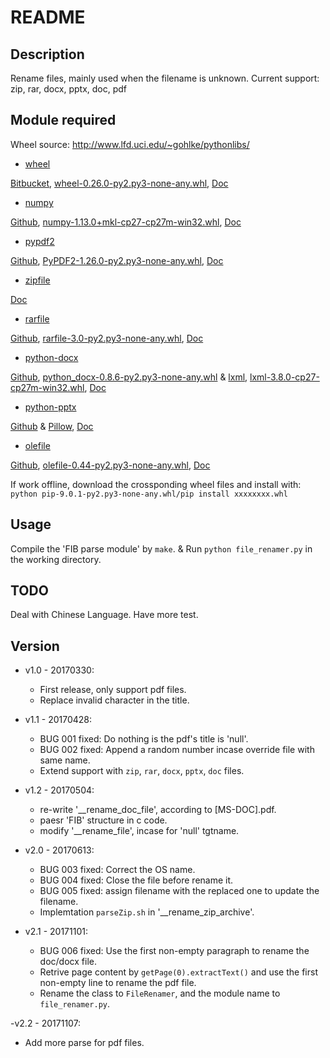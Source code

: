 # README

## Description

Rename files, mainly used when the filename is unknown.
Current support:
    zip, rar, docx, pptx, doc, pdf

## Module required

Wheel source: <http://www.lfd.uci.edu/~gohlke/pythonlibs/>

- [wheel](http://wheel.readthedocs.io/en/latest/)

[Bitbucket](https://bitbucket.org/pypa/wheel),
[wheel-0.26.0-py2.py3-none-any.whl](http://www.lfd.uci.edu/~gohlke/pythonlibs/vu0h7y4r/wheel-0.26.0-py2.py3-none-any.whl),
[Doc](http://wheel.readthedocs.io/en/latest/)

- [numpy](http://www.numpy.org/)

[Github](https://github.com/numpy/numpy),
[numpy-1.13.0+mkl-cp27-cp27m-win32.whl](http://www.lfd.uci.edu/~gohlke/pythonlibs/vu0h7y4r/numpy-1.13.0+mkl-cp27-cp27m-win32.whl),
[Doc](http://www.numpy.org/)

- [pypdf2](http://pythonhosted.org/PyPDF2/)

[Github](https://github.com/mstamy2/PyPDF2),
[PyPDF2-1.26.0-py2.py3-none-any.whl](http://www.lfd.uci.edu/~gohlke/pythonlibs/vu0h7y4r/PyPDF2-1.26.0-py2.py3-none-any.whl),
[Doc](http://pythonhosted.org/PyPDF2/)

- [zipfile](https://docs.python.org/2/library/zipfile.html)

[Doc](https://docs.python.org/2/library/zipfile.html)

- [rarfile](https://rarfile.readthedocs.io/en/latest)

[Github](https://github.com/markokr/rarfile),
[rarfile-3.0-py2.py3-none-any.whl](http://www.lfd.uci.edu/~gohlke/pythonlibs/vu0h7y4r/rarfile-3.0-py2.py3-none-any.whl),
[Doc](https://rarfile.readthedocs.io/en/latest)

- [python-docx](https://python-docx.readthedocs.io/en/latest)

[Github](https://github.com/python-openxml/python-docx),
[python_docx-0.8.6-py2.py3-none-any.whl](http://www.lfd.uci.edu/~gohlke/pythonlibs/vu0h7y4r/python_docx-0.8.6-py2.py3-none-any.whl)
  & [lxml](https://github.com/lxml/lxml),
    [lxml-3.8.0-cp27-cp27m-win32.whl](http://www.lfd.uci.edu/~gohlke/pythonlibs/vu0h7y4r/lxml-3.8.0-cp27-cp27m-win32.whl),
[Doc](https://python-docx.readthedocs.io/en/latest)

- [python-pptx](https://python-pptx.readthedocs.io/en/latest/)

[Github](https://github.com/scanny/python-pptx)
  & [Pillow](https://github.com/python-pillow/Pillow/),
[Doc](https://python-pptx.readthedocs.io/en/latest/)

- [olefile](http://olefile.readthedocs.io/en/latest/)

[Github](https://github.com/decalage2/olefile),
[olefile-0.44-py2.py3-none-any.whl](http://www.lfd.uci.edu/~gohlke/pythonlibs/vu0h7y4r/olefile-0.44-py2.py3-none-any.whl),
[Doc](http://olefile.readthedocs.io/en/latest/)

If work offline, download the crossponding wheel files and install with:
    `python pip-9.0.1-py2.py3-none-any.whl/pip install xxxxxxxx.whl`

## Usage

Compile the 'FIB parse module' by `make`. &
Run `python file_renamer.py` in the working directory.

## TODO

Deal with Chinese Language.
Have more test.

## Version

- v1.0 - 20170330:

  - First release, only support pdf files.
  - Replace invalid character in the title.

- v1.1 - 20170428:

  - BUG 001 fixed: Do nothing is the pdf's title is 'null'.
  - BUG 002 fixed: Append a random number incase override file with same name.
  - Extend support with `zip`, `rar`, `docx`, `pptx`, `doc` files.

- v1.2 - 20170504:

  - re-write '__rename_doc_file', according to [MS-DOC].pdf.
  - paesr 'FIB' structure in c code.
  - modify '__rename_file', incase for 'null' tgtname.

- v2.0 - 20170613:

  - BUG 003 fixed: Correct the OS name.
  - BUG 004 fixed: Close the file before rename it.
  - BUG 005 fixed: assign filename with the replaced one to update the filename.
  - Implemtation `parseZip.sh` in '__rename_zip_archive'.

- v2.1 - 20171101:

  - BUG 006 fixed: Use the first non-empty paragraph to rename the doc/docx file.
  - Retrive page content by `getPage(0).extractText()` and use the first non-empty line
        to rename the pdf file.
  - Rename the class to `FileRenamer`, and the module name to `file_renamer.py`.

-v2.2 - 20171107:

  - Add more parse for pdf files.
